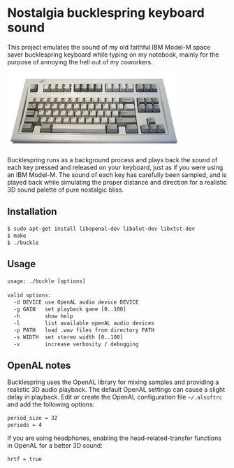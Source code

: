 Nostalgia bucklespring keyboard sound
=====================================

This project emulates the sound of my old faithful IBM Model-M space saver
bucklespring keyboard while typing on my notebook, mainly for the purpose of
annoying the hell out of my coworkers.

![Model M](model-m.jpg)

Bucklespring runs as a background process and plays back the sound of each key
pressed and released on your keyboard, just as if you were using an IBM
Model-M. The sound of each key has carefully been sampled, and is played back
while simulating the proper distance and direction for a realistic 3D sound
palette of pure nostalgic bliss.

Installation
------------

````
$ sudo apt-get install libopenal-dev libalut-dev libxtst-dev
$ make
$ ./buckle
````


Usage
-----

````
usage: ./buckle [options]

valid options:
  -d DEVICE use OpenAL audio device DEVICE
  -g GAIN   set playback gane [0..100]
  -h        show help
  -l        list available openAL audio devices
  -p PATH   load .wav files from directory PATH
  -s WIDTH  set stereo width [0..100]
  -v        increase verbosity / debugging
````

OpenAL notes
------------

Bucklespring uses the OpenAL library for mixing samples and providing a
realistic 3D audio playback. The default OpenAL settings can cause a slight
delay in playback. Edit or create the OpenAL configuration file `~/.alsoftrc`
and add the following options:

````
period_size = 32
periods = 4
````

If you are using headphones, enabling the head-related-transfer functions in
OpenAL for a better 3D sound:

````
hrtf = true
````

